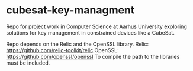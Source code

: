 # cubesat-key-managment
Repo for project work in Computer Science at Aarhus University exploring solutions for key management in constrained devices like a CubeSat. 

Repo depends on the Relic and the OpenSSL library.
Relic: https://github.com/relic-toolkit/relic
OpenSSL: https://github.com/openssl/openssl
To compile the path to the libraries must be included.
